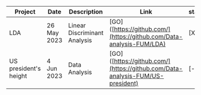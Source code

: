 Project | Date | Description | Link | status
--- | --- | --- | --- | ---
LDA | 26 May 2023 | Linear Discriminant Analysis | [GO]([https://github.com/](https://github.com/Data-analysis-FUM/LDA) | [X]
US president's height | 4 Jun 2023 | Data Analysis | [GO]([https://github.com/](https://github.com/Data-analysis-FUM/US-president) | [-]


